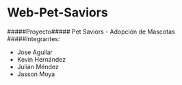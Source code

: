 # Web-Pet-Saviors
#####Proyecto#####
Pet Saviors - Adopción de Mascotas
#####Integrantes: 
* Jose Aguilar
* Kevin Hernández
* Julián Méndez
* Jasson Moya 
